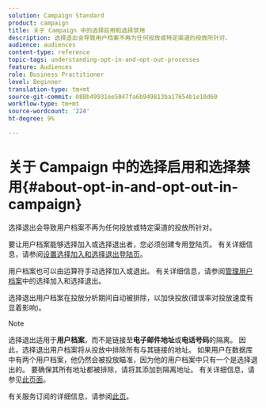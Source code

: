 ```yaml
---
solution: Campaign Standard
product: campaign
title: 关于 Campaign 中的选择启用和选择禁用
description: 选择退出会导致用户档案不再为任何投放或特定渠道的投放所针对。
audience: audiences
content-type: reference
topic-tags: understanding-opt-in-and-opt-out-processes
feature: Audiences
role: Business Practitioner
level: Beginner
translation-type: tm+mt
source-git-commit: 088b49931ee5047fa6b949813ba17654b1e10d60
workflow-type: tm+mt
source-wordcount: '224'
ht-degree: 9%

---
```



# 关于 Campaign 中的选择启用和选择禁用{#about-opt-in-and-opt-out-in-campaign}

选择退出会导致用户档案不再为任何投放或特定渠道的投放所针对。

要让用户档案能够选择加入或选择退出者，您必须创建专用登陆页。 有关详细信息，请参阅[设置选择加入和选择退出登陆页](../../audiences/using/managing-opt-in-and-opt-out-in-campaign.md#setting-up-opt-in-and-opt-out-landing-pages)。

用户档案也可以由运算符手动选择加入或退出。 有关详细信息，请参阅[管理用户档案](../../audiences/using/managing-opt-in-and-opt-out-in-campaign.md#managing-opt-in-and-opt-out-from-a-profile)中的选择加入和选择退出。

选择退出用户档案在投放分析期间自动被排除，以加快投放(错误率对投放速度有显着影响)。

>[!NOTE]
>
>选择退出适用于&#x200B;**用户档案**，而不是链接至&#x200B;**电子邮件地址**&#x200B;或&#x200B;**电话号码**&#x200B;的隔离。 因此，选择退出用户档案将从投放中排除所有与其链接的地址。 如果用户在数据库中有两个用户档案，他仍然会被投放瞄准，因为他的用户档案中只有一个是选择退出的。 要确保其所有地址都被排除，请将其添加到隔离地址。 有关详细信息，请参见[此页面](../../sending/using/understanding-quarantine-management.md#identifying-quarantined-addresses-for-the-entire-platform)。

有关服务订阅的详细信息，请参阅[此页](../../audiences/using/about-subscriptions.md)。
